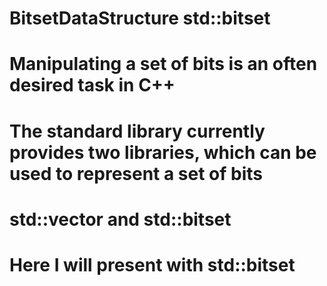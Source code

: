 # BitsetDataStructure std::bitset
# Manipulating a set of bits is an often desired task in C++
# The standard library currently provides two libraries, which can be used to represent a set of bits
# std::vector<bool> and std::bitset
# Here I will present with std::bitset
  
